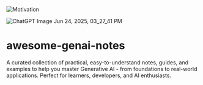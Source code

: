![Motivation](https://github.com/user-attachments/assets/744c854d-53fa-4e12-94b0-a4e8b4ce849e)

![ChatGPT Image Jun 24, 2025, 03_27_41 PM](https://github.com/user-attachments/assets/e192acfa-4620-43cc-8eb3-0cb027965d8b)


# awesome-genai-notes
A curated collection of practical, easy-to-understand notes, guides, and examples to help you master Generative AI - from foundations to real-world applications. Perfect for learners, developers, and AI enthusiasts.
